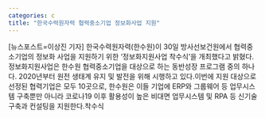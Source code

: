 ```yaml
---
categories: c
title: "한국수력원자력 협력중소기업 정보화사업 지원"
---
```

[뉴스포스트=이상진 기자] 한국수력원자력(한수원)이 30일 방사선보건원에서 협력중소기업의 정보화 사업을 지원하기 위한 ‘정보화지원사업 착수식’을 개최했다고 밝혔다.정보화지원사업은 한수원 협력중소기업을 대상으로 하는 동반성장 프로그램 중의 하나다. 2020년부터 원전 생태계 유지 및 발전을 위해 시행하고 있다.이번에 지원 대상으로 선정된 협력기업은 모두 10곳으로, 한수원은 이들 기업에 ERP와 그룹웨어 등 업무시스템 구축뿐만 아니라 코로나19 이후 활용성이 높은 비대면 업무시스템 및 RPA 등 신기술 구축과 컨설팅을 지원한다.착수식